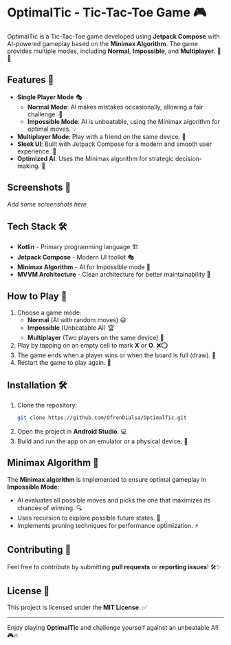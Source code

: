 # OptimalTic - Tic-Tac-Toe Game 🎮

OptimalTic is a Tic-Tac-Toe game developed using **Jetpack Compose** with AI-powered gameplay based on the **Minimax Algorithm**. The game provides multiple modes, including **Normal**, **Impossible**, and **Multiplayer**. 🤖✨

## Features 🚀

- **Single Player Mode** 🎭
  - **Normal Mode**: AI makes mistakes occasionally, allowing a fair challenge. 🤔
  - **Impossible Mode**: AI is unbeatable, using the Minimax algorithm for optimal moves. 💡
- **Multiplayer Mode**: Play with a friend on the same device. 👥
- **Sleek UI**: Built with Jetpack Compose for a modern and smooth user experience. 🎨
- **Optimized AI**: Uses the Minimax algorithm for strategic decision-making. 🧠

## Screenshots 📸

_Add some screenshots here_

## Tech Stack 🛠️

- **Kotlin** - Primary programming language 🏗️
- **Jetpack Compose** - Modern UI toolkit 🎭
- **Minimax Algorithm** - AI for Impossible mode 🤖
- **MVVM Architecture** - Clean architecture for better maintainability 📌

## How to Play 🎲

1. Choose a game mode:
   - **Normal** (AI with random moves) 😃
   - **Impossible** (Unbeatable AI) 🏆
   - **Multiplayer** (Two players on the same device) 👫
2. Play by tapping on an empty cell to mark **X** or **O**. ❌⭕
3. The game ends when a player wins or when the board is full (draw). 🎉
4. Restart the game to play again. 🔄

## Installation 🛠️

1. Clone the repository:
   ```bash
   git clone https://github.com/OfrenDialsa/OptimalTic.git
   ```
2. Open the project in **Android Studio**. 💻
3. Build and run the app on an emulator or a physical device. 📱

## Minimax Algorithm 🤖

The **Minimax algorithm** is implemented to ensure optimal gameplay in **Impossible Mode**:
- AI evaluates all possible moves and picks the one that maximizes its chances of winning. 🔍
- Uses recursion to explore possible future states. 🔄
- Implements pruning techniques for performance optimization. ⚡

## Contributing 🤝

Feel free to contribute by submitting **pull requests** or **reporting issues**! 🛠️✨

## License 📜

This project is licensed under the **MIT License**. ✅

---

Enjoy playing **OptimalTic** and challenge yourself against an unbeatable AI! 🎮🔥

